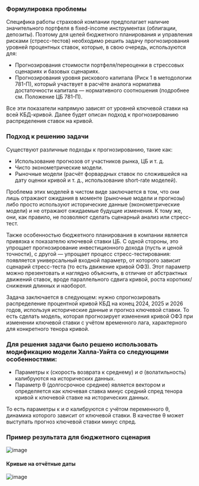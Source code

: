 ### Формулировка проблемы

Специфика работы страховой компании предполагает наличие значительного портфеля в fixed-income инструментах (облигации, депозиты). Поэтому для целей бюджетного планирования и управления рисками (стресс-тестов) необходимо решить задачу прогнозирования уровней процентных ставок, которые, в свою очередь, используются для:

- Прогнозирования стоимости портфеля/переоценки в стрессовых сценариях и базовых сценариях.
- Прогнозирования уровня рискового капитала (Риск 1 в методологии 781-П), который участвует в расчёте аналога норматива достаточности капитала — нормативного соотношения (подробнее см. Положение ЦБ 781-П).

Все эти показатели напрямую зависят от уровней ключевой ставки на всей КБД-кривой. Далее будет описан подход к прогнозированию распределения ставок на кривой.

### Подход к решению задачи

Существуют различные подходы к прогнозированию, такие как:

- Использование прогнозов от участников рынка, ЦБ и т. д.
- Чисто эконометрические модели.
- Рыночные модели (расчёт форвардных ставок по сложившейся на дату оценки кривой и т. д., использование short-rate моделей).

Проблема этих моделей в чистом виде заключается в том, что они лишь отражают ожидания в моменте (рыночные модели и прогнозы) либо просто используют исторические данные (эконометрические модели) и не отражают ожидаемые будущие изменения. К тому же, они, как правило, не позволяют сделать сценарный анализ или стресс-тест.

Также особенностью бюджетного планирования в компании является привязка к показателю ключевой ставки ЦБ. С одной стороны, это упрощает прогнозирование инвестиционного дохода (пусть и ценой точности), с другой — упрощает процесс стресс-тестирования: появляется универсальный входной параметр, от которого зависит сценарий стресс-теста (то есть движение кривой ОФЗ). Этот параметр можно презентовать и наглядно объяснить, в отличие от абстрактных движений ставок, вроде параллельного сдвига кривой, роста коротких/снижения длинных и наоборот.

Задача заключается в следующем: нужно спрогнозировать распределение процентной кривой КБД на конец 2024, 2025 и 2026 годов, используя исторические данные и прогноз ключевой ставки. То есть сделать модель, которая прогнозирует изменения кривой ОФЗ при изменении ключевой ставки с учётом временного лага, характерного для конкретного тенора кривой.

### Для решения задачи было решено использовать модификацию модели Халла-Уайта со следующими особенностями:

- Параметры κ (скорость возврата к среднему) и σ (волатильность) калибруются на исторических данных.
- Параметр θ (долгосрочное среднее) является вектором и определяется как ключевая ставка минус средний спред тенора кривой к ключевой ставке на исторических данных.

То есть параметры κ и σ калибруются с учётом переменного θ, динамика которого зависит от ключевой ставки. В качестве θ может выступать прогноз ключевой ставки минус спред.

### Пример результата для бюджетного сценария
![image](https://github.com/SaikNikita/Curve_prediction/assets/124429089/5308c827-a8cc-4a72-9637-1718df7afdc9)

#### Кривые на отчётные даты
![image](https://github.com/SaikNikita/Curve_prediction/assets/124429089/8287bccb-4ee1-43e7-9fb8-513461cd3693)

